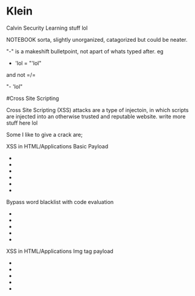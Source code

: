 # Klein
Calvin Security Learning stuff lol


NOTEBOOK sorta, slightly unorganized, catagorized but could be neater.

"-" is a makeshift bulletpoint, not apart of whats typed after. eg 

-  'lol = "'lol" 
  
and not =/=

"-  'lol"

#Cross Site Scripting

Cross Site Scripting (XSS) attacks are a type of injectoin, in which scripts are injected into an otherwise 
trusted and reputable website. write more stuff here lol

Some I like to give a crack are;

XSS in HTML/Applications
Basic Payload

- 
- 
- 
- 
-
- 


Bypass word blacklist with code evaluation

- 
- 
-
- 
- 


XSS in HTML/Applications
Img tag payload

- 
-
- 
-
-
 
 







































